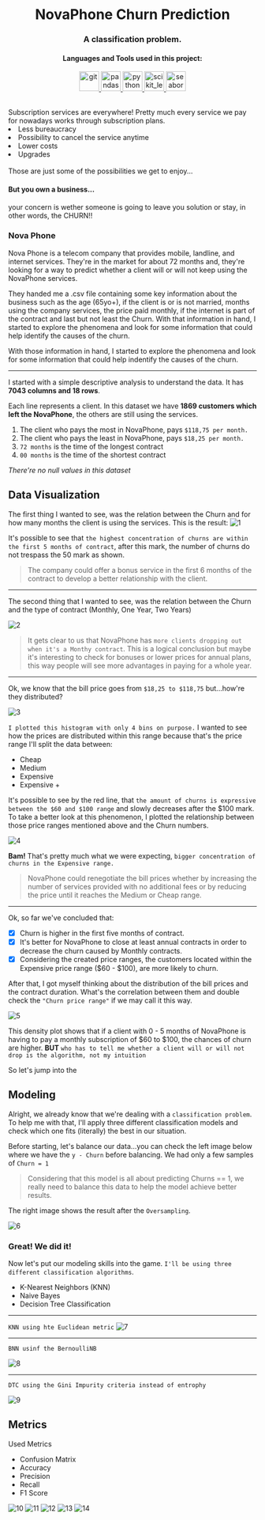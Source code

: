 <h1 align="center">NovaPhone Churn Prediction</h1>
<h3 align="center">A classification problem.</h3>


<h4 align="center">Languages and Tools used in this project:</h4>

<p align="center"> <a href="https://git-scm.com/" target="_blank" rel="noreferrer"> 
  <img src="https://www.vectorlogo.zone/logos/git-scm/git-scm-icon.svg" alt="git" width="40" height="40"/> 
  </a> 
  <a href="https://pandas.pydata.org/" target="_blank" rel="noreferrer"> 
    <img src="https://raw.githubusercontent.com/devicons/devicon/2ae2a900d2f041da66e950e4d48052658d850630/icons/pandas/pandas-original.svg" alt="pandas" width="40" height="40"/> 
  </a> 
  <a href="https://www.python.org" target="_blank" rel="noreferrer"> 
    <img src="https://raw.githubusercontent.com/devicons/devicon/master/icons/python/python-original.svg" alt="python" width="40" height="40"/> 
  </a> 
  <a href="https://scikit-learn.org/" target="_blank" rel="noreferrer"> 
    <img src="https://upload.wikimedia.org/wikipedia/commons/0/05/Scikit_learn_logo_small.svg" alt="scikit_learn" width="40" height="40"/> 
  </a> 
  <a href="https://seaborn.pydata.org/" target="_blank" rel="noreferrer"> 
    <img src="https://seaborn.pydata.org/_images/logo-mark-lightbg.svg" alt="seaborn" width="40" height="40"/> 
  </a> 
</p>
  <br>
  Subscription services are everywhere! Pretty much every service we pay for nowadays works through subscription plans.
  
  <li>Less bureaucracy
  <li>Possibility to cancel the service anytime
  <li>Lower costs
  <li>Upgrades
  <br><br>Those are just some of the possibilities we get to enjoy...
  <h4>But you own a business...</h4>
  your concern is wether someone is going to leave you solution or stay, in other words, the CHURN!!
  
  ### Nova Phone
  Nova Phone is a telecom company that provides mobile, landline, and internet services. They're in the market for about 72 months and, they're looking for a way to predict whether a client will or will not keep using the NovaPhone services.

They handed me a .csv file containing some key information about the business such as the age (65yo+), if the client is or is not married, months using the company services, the price paid monthly, if the internet is part of the contract and last but not least the Churn.
With that information in hand, I started to explore the phenomena and look for some information that could help identify the causes of the churn.
  
With those information in hand, I started to explore the phenomena and look for some information that could help indentify the causes of the churn.
___
I started with a simple descriptive analysis to understand the data. It has **7043 columns and 18 rows**.

Each line represents a client. In this dataset we have **1869 customers which left the NovaPhone**, the others are still using the services.

1. The client who pays the most in NovaPhone, pays `$118,75 per month.`
2. The client who pays the least in NovaPhone, pays `$18,25 per month.`
3. `72 months` is the time of the longest contract
4. `00 months` is the time of the shortest contract
    
_There're no null values in this dataset_
    
## Data Visualization
    
The first thing I wanted to see, was the relation between the Churn and for how many months the client is using the services. This is the result:
![1](https://github.com/Fred-And/novaphone/blob/main/img/churn_for_month.png)
    
It's possible to see that `the highest concentration of churns are within the first 5 months of contract`, after this mark, the number of churns do not trespass the 50 mark as shown.
> The company could offer a bonus service in the first 6 months of the contract to develop a better relationship with the client.

___
The second thing that I wanted to see, was the relation between the Churn and the type of contract (Monthly, One Year, Two Years)

![2](https://github.com/Fred-And/novaphone/blob/main/img/churn_by_contract.png)
    
> It gets clear to us that NovaPhone has `more clients dropping out when it's a Monthy contract`. This is a logical conclusion but maybe it's interesting to check for bonuses or lower prices for annual plans, this way people will see more advantages in paying for a whole year.
___
Ok, we know that the bill price goes from `$18,25 to $118,75` but...how're they distributed?

![3](https://github.com/Fred-And/novaphone/blob/main/img/bill_price_distribution.png)
    
`I plotted this histogram with only 4 bins on purpose.` I wanted to see how the prices are distributed within this range because that's the price range I'll split the data between:
- Cheap
- Medium
- Expensive
- Expensive +

It's possible to see by the red line, that `the amount of churns is expressive between the $60 and $100 range` and slowly decreases after the $100 mark. To take a better look at this phenomenon, I plotted the relationship between those price ranges mentioned above and the Churn numbers.
    
![4](https://github.com/Fred-And/novaphone/blob/main/img/churn_by_price_intervals.png)
    
**Bam!** That's pretty much what we were expecting, `bigger concentration of churns in the Expensive range.` 
> NovaPhone could renegotiate the bill prices whether by increasing the number of services provided with no additional fees or by reducing the price until it reaches the Medium or Cheap range.
___
Ok, so far we've concluded that:
- [x] Churn is higher in the first five months of contract.
- [x] It's better for NovaPhone to close at least annual contracts in order to decrease the churn caused by Monthly contracts.
- [x] Considering the created price ranges, the customers located within the Expensive price range ($60 - $100), are more likely to churn.
    
After that, I got myself thinking about the distribution of the bill prices and the contract duration. What's the correlation between them and double check the `"Churn price range"` if we may call it this way.
    
![5](https://github.com/Fred-And/novaphone/blob/main/img/kde_month_bill_contract.png)
    
This density plot shows that if a client with 0 - 5 months of NovaPhone is having to pay a monthly subscription of $60 to $100, the chances of churn are higher. **BUT** `who has to tell me whether a client will or will not drop is the algorithm, not my intuition`
    
So let's jump into the

## Modeling
    
Alright, we already know that we're dealing with a `classification problem`. To help me with that, I'll apply three different classification models and check which one fits (literally) the best in our situation.

Before starting, let's balance our data...you can check the left image below where we have the `y - Churn` before balancing. We had only a few samples of `Churn = 1` 

> Considering that this model is all about predicting Churns == 1, we really need to balance this data to help the model achieve better results.

The right image shows the result after the `Oversampling`.

![6](https://github.com/Fred-And/novaphone/blob/main/img/before_after.png)

### Great! We did it!

Now let's put our modeling skills into the game. `I'll be using three different classification algorithms`.
- K-Nearest Neighbors (KNN)
- Naive Bayes
- Decision Tree Classification

___
`KNN using hte Euclidean metric`
![7](https://github.com/Fred-And/novaphone/blob/main/img/knn_modeling.png)
___

`BNN usinf the BernoulliNB`

![8](https://github.com/Fred-And/novaphone/blob/main/img/nb_modeling.png)
___

`DTC using the Gini Impurity criteria instead of entrophy`

![9](https://github.com/Fred-And/novaphone/blob/main/img/dtc_modeling.png)

## Metrics
Used Metrics
- Confusion Matrix
- Accuracy
- Precision
- Recall
- F1 Score

![10](https://github.com/Fred-And/novaphone/blob/main/img/confusion_matrix.png)
![11](https://github.com/Fred-And/novaphone/blob/main/img/accuracy_score.png)
![12](https://github.com/Fred-And/novaphone/blob/main/img/precision_score.png)
![13](https://github.com/Fred-And/novaphone/blob/main/img/recall_score.png)
![14](https://github.com/Fred-And/novaphone/blob/main/img/f1_score.png)

